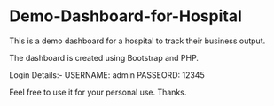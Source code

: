 # Demo-Dashboard-for-Hospital
This is a demo dashboard for a hospital to track their business output.

The dashboard is created using Bootstrap and PHP.

Login Details:-
USERNAME: admin
PASSEORD: 12345

Feel free to use it for your personal use. Thanks.
